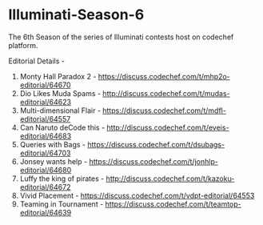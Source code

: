 # Illuminati-Season-6

The 6th Season of the series of Illuminati contests host on codechef platform.

Editorial Details -

1. Monty Hall Paradox 2 - https://discuss.codechef.com/t/mhp2o-editorial/64670
2. Dio Likes Muda Spams - http://discuss.codechef.com/t/mudas-editorial/64623
3. Multi-dimensional Flair - https://discuss.codechef.com/t/mdfl-editorial/64557
4. Can Naruto deCode this - http://discuss.codechef.com/t/eveis-editorial/64683
5. Queries with Bags - https://discuss.codechef.com/t/dsubags-editorial/64703
6. Jonsey wants help - https://discuss.codechef.com/t/jonhlp-editorial/64680
7. Luffy the king of pirates - http://discuss.codechef.com/t/kazoku-editorial/64672
8. Vivid Placement - https://discuss.codechef.com/t/vdpt-editorial/64553
9. Teaming in Tournament - https://discuss.codechef.com/t/teamtop-editorial/64639
